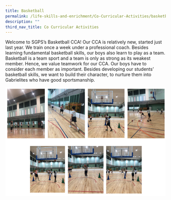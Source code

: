 ```yaml
---
title: Basketball
permalink: /life-skills-and-enrichment/Co-Curricular-Activities/basketball/
description: ""
third_nav_title: Co Curricular Activities
---
```

Welcome to SGPS’s Basketball CCA! Our CCA is relatively new, started just last year. We train once a week under a professional coach. Besides learning fundamental basketball skills, our boys also learn to play as a team. Basketball is a team sport and a team is only as strong as its weakest member. Hence, we value teamwork for our CCA. Our boys have to consider each member as important. Besides developing our students’ basketball skills, we want to build their character, to nurture them into Gabrielites who have good sportsmanship.

![](/images/bball1.png)